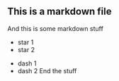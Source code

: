 ## This is a markdown file
And this is some markdown stuff
* star 1
* star 2
- dash 1
- dash 2
End the stuff
